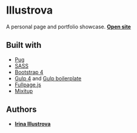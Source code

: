 # Illustrova

A personal page and portfolio showcase. **[Open site](https://illustrova.github.io)**

## Built with

* [Pug](https://pugjs.org/api/getting-started.html) 
* [SASS](https://sass-lang.com/) 
* [Bootstrap 4](https://getbootstrap.com/) 
* [Gulp 4](https://gulpjs.com/) and [Gulp boilerplate](https://jh3y.github.io/gulp-boilerplate)
* [Fullpage.js](https://alvarotrigo.com/fullPage/)
* [Mixitup](https://www.kunkalabs.com/mixitup/)

## Authors

* **[Irina Illustrova](https://github.com/Illustrova)**
